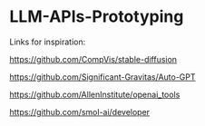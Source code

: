 # LLM-APIs-Prototyping

Links for inspiration:

https://github.com/CompVis/stable-diffusion

https://github.com/Significant-Gravitas/Auto-GPT

https://github.com/AllenInstitute/openai_tools

https://github.com/smol-ai/developer
